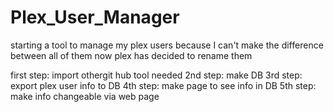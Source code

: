 # Plex_User_Manager

starting a tool to manage my plex users because I can't make the difference between all of them now plex has decided to rename them

first step: import othergit hub tool needed
2nd step: make DB
3rd step: export plex user info to DB
4th step: make page to see info in DB
5th step: make info changeable via web page
